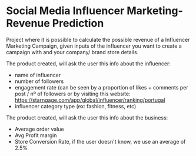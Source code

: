 # Social Media Influencer Marketing- Revenue Prediction
Project where it is possible to calculate the possible revenue of a Influencer Marketing Campaign, given inputs of the influencer you want to create a campaign with and your company/ brand store details.


The product created, will ask the user this info about the influencer:
 - name of influencer
 - number of followers
 - engagement rate (can be seen by a proportion of likes + comments per post / nº of followers or by visiting this website: https://starngage.com/app/global/influencer/ranking/portugal
 - influencer category type (ex: fashion, fitness, etc)

The product created, will ask the user this info about the business:
- Average order value
- Avg Profit margin
- Store Conversion Rate, if the user doesn't know, we use an average of 2.5%
